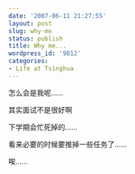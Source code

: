 ```yaml
---
date: '2007-06-11 21:27:55'
layout: post
slug: why-me
status: publish
title: Why me...
wordpress_id: '9812'
categories:
- Life at Tsinghua
---
```


怎么会是我呢……

其实面试不是很好啊

下学期会忙死掉的……

看来必要的时候要推掉一些任务了……

唉……
